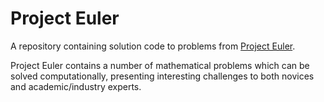 # Project Euler
A repository containing solution code to problems from [Project Euler](https://projecteuler.net/archives).

Project Euler contains a number of mathematical problems which can be solved computationally, presenting interesting challenges to both novices and academic/industry experts.